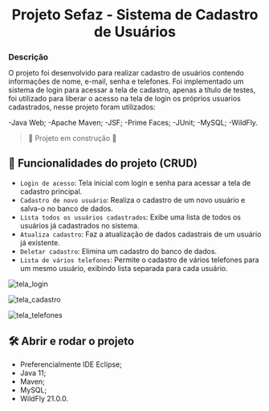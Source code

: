 <h1 align="center"> Projeto Sefaz - Sistema de Cadastro de Usuários  </h1>

<h2 style="font-size:16px">Descrição</h2>
O projeto foi desenvolvido para realizar cadastro de usuários contendo informações de nome, e-mail, senha e telefones. Foi implementado um sistema de login para acessar a tela de cadastro, apenas a título de testes, foi utilizado para liberar o acesso na tela de login os próprios usuarios cadastrados, nesse projeto foram utilizados:

-Java Web;
-Apache Maven;
-JSF;
-Prime Faces;
-JUnit;
-MySQL;
-WildFly.

> :construction: Projeto em construção :construction:

## :hammer: Funcionalidades do projeto (CRUD)

- `Login de acesso`: Tela inicial com login e senha para acessar a tela de cadastro principal.
- `Cadastro de novo usuário`: Realiza o cadastro de um novo usuário e salva-o no banco de dados.
- `Lista todos os usuários cadastrados`: Exibe uma lista de todos os usuários já cadastrados no sistema.
- `Atualiza cadastro`: Faz a atualização de dados cadastrais de um usuário já existente.
- `Deletar cadastro`: Elimina um cadastro do banco de dados.
- `Lista de vários telefones`: Permite o cadastro de vários telefones para um mesmo usuário, exibindo lista separada para cada usuário.


![tela_login](https://user-images.githubusercontent.com/93333816/159145318-75be3efa-11f5-45a4-af65-4ec828883d96.jpg)

![tela_cadastro](https://user-images.githubusercontent.com/93333816/159145314-5301cabe-05d0-444f-9102-dfc7359a9bcd.jpg)

![tela_telefones](https://user-images.githubusercontent.com/93333816/159145322-bc115f99-6e51-4581-b35f-537f6efb40ef.jpg)

## 🛠️ Abrir e rodar o projeto
- Preferencialmente IDE Eclipse;
- Java 11;
- Maven;
- MySQL;
- WildFly 21.0.0.
